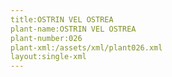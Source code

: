 ```yaml
---
title:OSTRIN VEL OSTREA
plant-name:OSTRIN VEL OSTREA
plant-number:026
plant-xml:/assets/xml/plant026.xml
layout:single-xml
---
```

